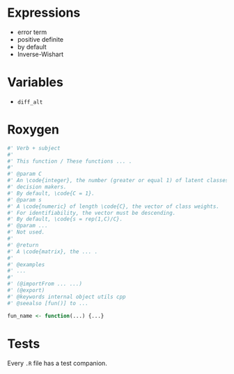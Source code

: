 # Expressions

- error term
- positive definite
- by default
- Inverse-Wishart

# Variables

- `diff_alt`

# Roxygen

```r
#' Verb + subject
#' 
#' This function / These functions ... .
#' 
#' @param C
#' An \code{integer}, the number (greater or equal 1) of latent classes of 
#' decision makers.
#' By default, \code{C = 1}.
#' @param s
#' A \code{numeric} of length \code{C}, the vector of class weights.
#' For identifiability, the vector must be descending.
#' By default, \code{s = rep(1,C)/C}.
#' @param ...
#' Not used.
#' 
#' @return
#' A \code{matrix}, the ... .
#' 
#' @examples
#' ...
#' 
#' (@importFrom ... ...)
#' (@export)
#' @keywords internal object utils cpp
#' @seealso [fun()] to ...

fun_name <- function(...) {...}
```

# Tests

Every `.R` file has a test companion.
